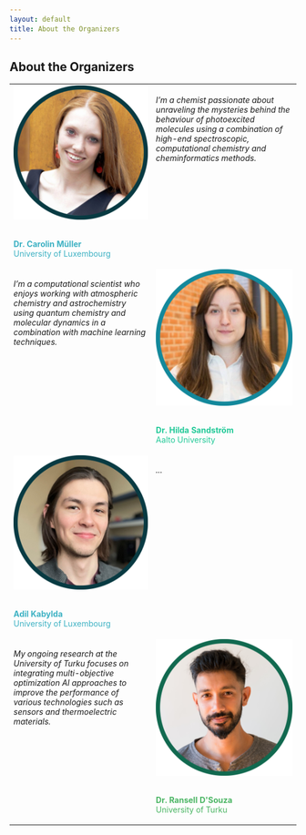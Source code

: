 ```yaml
---
layout: default
title: About the Organizers
---
```


## About the Organizers

<table>
    <tr> </tr>
<tr VALIGN=TOP>
  <td width="300"> 
      <img width=250 src='https://raw.githubusercontent.com/ESTML/ESTML.github.io/main/assets/img/carolin_mueller.png'> 
      <br> <br>
      <body>
        <p style="color:rgb(60,177,195);"> <b>Dr. Carolin Müller</b> <br> University of Luxembourg </p>
      </body>
  </td>
  <td width="300"> <br> <i> I’m a chemist passionate about unraveling the mysteries behind the behaviour of photoexcited molecules using a combination of high-end spectroscopic, computational chemistry and cheminformatics methods. </i> </td>
</tr>
    
<tr VALIGN=TOP>
  <td width="300"> <br> <i> I’m a computational scientist who enjoys working with atmospheric chemistry and astrochemistry using quantum chemistry and molecular dynamics in a combination with machine learning techniques.  </i> </td>
  <td width="300">
     <img width=250 src='https://raw.githubusercontent.com/ESTML/ESTML.github.io/main/assets/img/hilda_sandstroem.png'> 
    <br> <br>
    <body>
        <p style="color:rgb(32,201,151);"> <b>Dr. Hilda Sandström</b> <br> Aalto University </p>
    </body>
  </td>
</tr>
    
<tr VALIGN=TOP>
  <td width="300">
      <img width=250 src='https://raw.githubusercontent.com/ESTML/ESTML.github.io/main/assets/img/adil_kabylda.png'> 
      <br> <br>
      <body>
        <p style="color:rgb(60,177,195);"> <b>Adil Kabylda </b> <br> University of Luxembourg </p>
      </body>
  </td>
  <td width="300"> <br> <i> ... </i> </td>
</tr>

<tr VALIGN=TOP>
  <td width="300"> <br> <i> My ongoing research at the University of Turku focuses on integrating multi-objective optimization AI approaches to improve the performance of various technologies such as sensors and thermoelectric materials. </i> </td>
  <td width="300"> 
    <img width=250 src='https://raw.githubusercontent.com/ESTML/ESTML.github.io/main/assets/img/ransell_dsouza.png'> 
    <br> <br>
    <body>
        <p style="color:rgb(74,181,99);"> <b>Dr. Ransell D'Souza</b> <br> University of Turku </p>
    </body>
  </td>
</tr>

</table>
